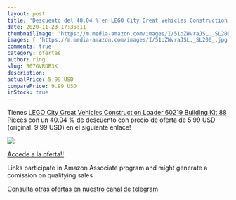 ```yaml
---
layout: post
title: 'Descuento del 40.04 % en LEGO City Great Vehicles Construction Lo'
date: 2020-11-23 17:35:11
thumbnailImage: 'https://m.media-amazon.com/images/I/51oZWvraJSL._SL200_.jpg'
images: [ 'https://m.media-amazon.com/images/I/51oZWvraJSL._SL200_.jpg' ]
comments: true
category: ofertas
author: ring
slug: B07GVRDB3K
description:
actualPrice: 5.99 USD
comparePrice: 9.99 USD
inStock: true
---
```


Tienes [LEGO City Great Vehicles Construction Loader 60219 Building Kit  88 Pieces ](https://www.amazon.com/dp/B07GVRDB3K/?tag=redken08-20) con un 40.04 % de descuento con precio de oferta de 5.99 USD (original: 9.99 USD) en el siguiente enlace!

[![](https://m.media-amazon.com/images/I/51oZWvraJSL._SL200_.jpg)](https://www.amazon.com/dp/B07GVRDB3K/?tag=redken08-20)

[Accede a la oferta!!](https://www.amazon.com/dp/B07GVRDB3K/?tag=redken08-20)

Links participate in Amazon Associate program and might generate a comission on qualifying sales

[Consulta otras ofertas en nuestro canal de telegram](https://t.me/s/ofertas25)

